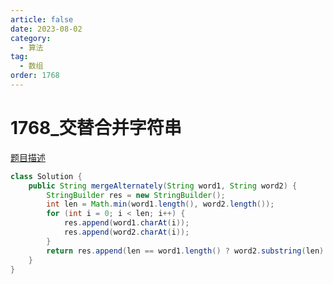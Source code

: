 ```yaml
---
article: false
date: 2023-08-02
category: 
  - 算法
tag: 
  - 数组
order: 1768
---
```

# 1768_交替合并字符串

<Badge text="简单" type="tip" vertical="middle" />

[题目描述](https://leetcode.cn/problems/merge-strings-alternately/description/?envType=study-plan-v2&envId=leetcode-75)


```java
class Solution {
    public String mergeAlternately(String word1, String word2) {
        StringBuilder res = new StringBuilder();
        int len = Math.min(word1.length(), word2.length());
        for (int i = 0; i < len; i++) {
            res.append(word1.charAt(i));
            res.append(word2.charAt(i));
        }
        return res.append(len == word1.length() ? word2.substring(len):word1.substring(len)).toString();    
    }
}
```

